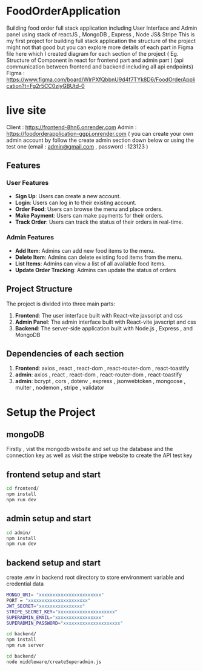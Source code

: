 # FoodOrderApplication

Building food order full stack application including User Interface and Admin panel using stack of reactJS , MongoDB , Express , Node JS& Stripe
This is my first project for building full stack application the structure of the project might not that good but you can explore more details of each part in Figma file here which I created diagram for each section of the project ( Eg. Structure of Component in react for frontend part and admin part ) (api communication between frontend and backend including all api endpoints)
Figma : https://www.figma.com/board/WlrPXfQbbnU9d4f7TYk8D6/FoodOrderApplication?t=Fg2r5CC0ziyGBUtd-0



# live site
Client : https://frontend-8hn6.onrender.com
Admin : https://foodorderapplication-ggpj.onrender.com ( you can create your own admin account by follow the create admin section down below or using the test one (email : admin@gmail.com , password : 123123 )


## Features

### User Features

- **Sign Up**: Users can create a new account. 
- **Login**: Users can log in to their existing account.
- **Order Food**: Users can browse the menu and place orders.
- **Make Payment**: Users can make payments for their orders.
- **Track Order**: Users can track the status of their orders in real-time.

### Admin Features

- **Add Item**: Admins can add new food items to the menu.
- **Delete Item**: Admins can delete existing food items from the menu.
- **List Items**: Admins can view a list of all available food items.
- **Update Order Tracking**: Admins can update the status of orders 


## Project Structure

The project is divided into three main parts:

1. **Frontend**: The user interface built with React-vite javscript and css
2. **Admin Panel**: The admin interface built with React-vite javscript and css
3. **Backend**: The server-side application built with Node.js , Express , and MongoDB


## Dependencies of each section
1. **Frontend**:  axios , react , react-dom , react-router-dom , react-toastify
2. **admin**:  axios , react , react-dom , react-router-dom , react-toastify
3. **admin**:  bcrypt , cors , dotenv , express , jsonwebtoken , mongoose , multer , nodemon , stripe , validator




# Setup the Project

## mongoDB
Firstly , vist the mongodb website and set up the database and the connection key
as well as visit the stripe website to create the API test key


## frontend setup and start

```bash
cd frontend/
npm install
npm run dev
```

## admin setup and start

```bash
cd admin/
npm install
npm run dev
```

## backend setup and start
create .env in backend root directory to store environment variable and credential data
```bash
MONGO_URI= "xxxxxxxxxxxxxxxxxxxxxxx"
PORT = "xxxxxxxxxxxxxxxxxxxxxx"
JWT_SECRET="xxxxxxxxxxxxxxxx"
STRIPE_SECRET_KEY="xxxxxxxxxxxxxxxxxxxxx"
SUPERADMIN_EMAIL="xxxxxxxxxxxxxxxxx"
SUPERADMIN_PASSWORD="xxxxxxxxxxxxxxxxxxxxx"
```
```bash
cd backend/
npm install
npm run server
```

```bash
cd backend/
node middleware/createSuperadmin.js
```






